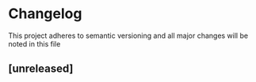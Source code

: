 # Changelog

This project adheres to semantic versioning and all major changes will
be noted in this file

## [unreleased]

